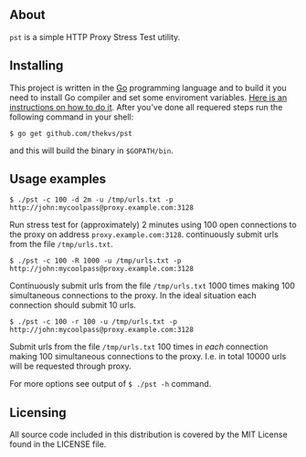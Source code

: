 ## About
```pst``` is a simple HTTP Proxy Stress Test utility.

## Installing
This project is written in the [Go](http://golang.org/) programming language and to build it you need to install Go compiler and set some enviroment variables. [Here is an instructions on how to do it](http://golang.org/doc/install). After you've done all requered steps run the following command in your shell:
```
$ go get github.com/thekvs/pst
```
and this will build the binary in ```$GOPATH/bin```.

## Usage examples
```
$ ./pst -c 100 -d 2m -u /tmp/urls.txt -p http://john:mycoolpass@proxy.example.com:3128
```
Run stress test for (approximately) 2 minutes using 100 open connections to the proxy on address ```proxy.example.com:3128```. continuously submit urls from the file ```/tmp/urls.txt```.


```
$ ./pst -c 100 -R 1000 -u /tmp/urls.txt -p http://john:mycoolpass@proxy.example.com:3128
```
Continuously submit urls from the file ```/tmp/urls.txt``` 1000 times making 100 simultaneous connections to the proxy. In the ideal situation each connection should submit 10 urls.


```
$ ./pst -c 100 -r 100 -u /tmp/urls.txt -p http://john:mycoolpass@proxy.example.com:3128
```
Submit urls from the file ```/tmp/urls.txt``` 100 times in *each* connection making 100 simultaneous connections to the proxy. I.e. in total 10000 urls will be requested through proxy.

For more options see output of ```$ ./pst -h``` command.

## Licensing
All source code included in this distribution is covered by the MIT License found in the LICENSE file.
